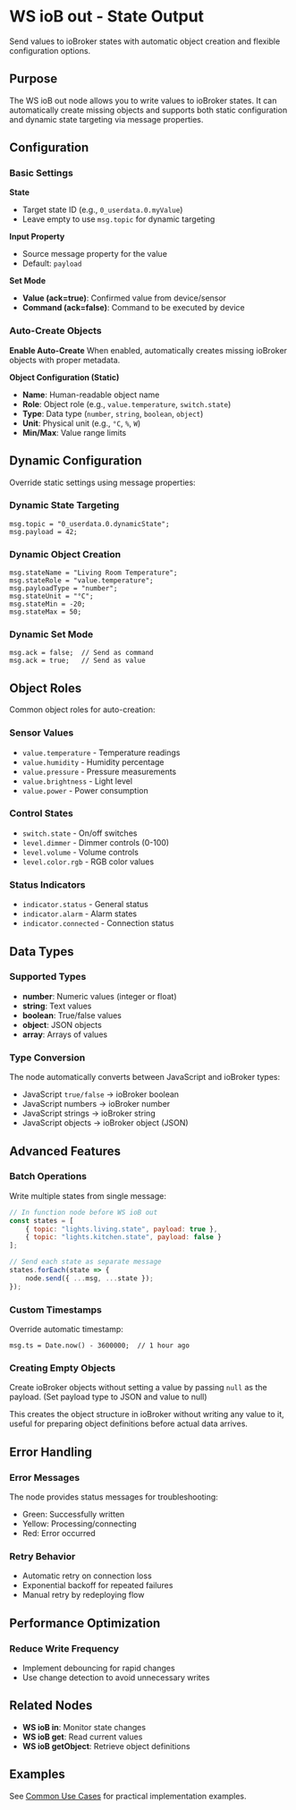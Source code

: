 # WS ioB out - State Output

Send values to ioBroker states with automatic object creation and flexible configuration options.

## Purpose

The WS ioB out node allows you to write values to ioBroker states. It can automatically create missing objects and supports both static configuration and dynamic state targeting via message properties.

## Configuration

### Basic Settings

**State**
- Target state ID (e.g., `0_userdata.0.myValue`)
- Leave empty to use `msg.topic` for dynamic targeting

**Input Property**
- Source message property for the value
- Default: `payload`

**Set Mode**
- **Value (ack=true)**: Confirmed value from device/sensor
- **Command (ack=false)**: Command to be executed by device

### Auto-Create Objects

**Enable Auto-Create**
When enabled, automatically creates missing ioBroker objects with proper metadata.

**Object Configuration (Static)**
- **Name**: Human-readable object name
- **Role**: Object role (e.g., `value.temperature`, `switch.state`)
- **Type**: Data type (`number`, `string`, `boolean`, `object`)
- **Unit**: Physical unit (e.g., `°C`, `%`, `W`)
- **Min/Max**: Value range limits

## Dynamic Configuration

Override static settings using message properties:

### Dynamic State Targeting
```
msg.topic = "0_userdata.0.dynamicState";
msg.payload = 42;
```

### Dynamic Object Creation
```
msg.stateName = "Living Room Temperature";
msg.stateRole = "value.temperature";
msg.payloadType = "number";
msg.stateUnit = "°C";
msg.stateMin = -20;
msg.stateMax = 50;
```

### Dynamic Set Mode
```
msg.ack = false;  // Send as command
msg.ack = true;   // Send as value
```

## Object Roles

Common object roles for auto-creation:

### Sensor Values
- `value.temperature` - Temperature readings
- `value.humidity` - Humidity percentage
- `value.pressure` - Pressure measurements
- `value.brightness` - Light level
- `value.power` - Power consumption

### Control States
- `switch.state` - On/off switches
- `level.dimmer` - Dimmer controls (0-100)
- `level.volume` - Volume controls
- `level.color.rgb` - RGB color values

### Status Indicators
- `indicator.status` - General status
- `indicator.alarm` - Alarm states
- `indicator.connected` - Connection status

## Data Types

### Supported Types
- **number**: Numeric values (integer or float)
- **string**: Text values
- **boolean**: True/false values
- **object**: JSON objects
- **array**: Arrays of values

### Type Conversion
The node automatically converts between JavaScript and ioBroker types:
- JavaScript `true/false` → ioBroker boolean
- JavaScript numbers → ioBroker number
- JavaScript strings → ioBroker string
- JavaScript objects → ioBroker object (JSON)

## Advanced Features

### Batch Operations
Write multiple states from single message:

```javascript
// In function node before WS ioB out
const states = [
    { topic: "lights.living.state", payload: true },
    { topic: "lights.kitchen.state", payload: false }
];

// Send each state as separate message
states.forEach(state => {
    node.send({ ...msg, ...state });
});
```

### Custom Timestamps
Override automatic timestamp:
```
msg.ts = Date.now() - 3600000;  // 1 hour ago
```

### Creating Empty Objects
Create ioBroker objects without setting a value by passing `null` as the payload. (Set payload type to JSON and value to null)

This creates the object structure in ioBroker without writing any value to it, useful for preparing object definitions before actual data arrives.

## Error Handling

### Error Messages
The node provides status messages for troubleshooting:
- Green: Successfully written
- Yellow: Processing/connecting
- Red: Error occurred

### Retry Behavior
- Automatic retry on connection loss
- Exponential backoff for repeated failures
- Manual retry by redeploying flow

## Performance Optimization

### Reduce Write Frequency
- Implement debouncing for rapid changes
- Use change detection to avoid unnecessary writes

## Related Nodes

- **WS ioB in**: Monitor state changes
- **WS ioB get**: Read current values
- **WS ioB getObject**: Retrieve object definitions

## Examples

See [Common Use Cases](../use-cases.md) for practical implementation examples.